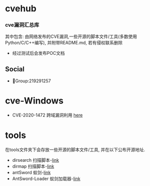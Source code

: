 # cvehub

### cve漏洞汇总库
其中包含: 由网络发布的CVE漏洞,一些开源的脚本文件/工具(多数使用Python/C/C++编写), 并附带README.md, 若有侵权联系删除
- 经过测试后会发布POC文档

## Social
- 🐧Group:219291257

# cve-Windows 
- CVE-2020-1472 跨域漏洞利用 [here](https://github.com/dirkjanm/CVE-2020-1472)
# tools
在tools文件夹下会存放一些开源的脚本文件/工具, 并在以下公布开源地址.

- dirsearch 扫描脚本-[link](https://github.com/maurosoria/dirsearch)
- dirmap 扫描脚本-[link](https://github.com/H4ckForJob/dirmap)
- antSword 蚁剑-[link](https://github.com/AntSwordProject/AntSword)
- AntSword-Loader 蚁剑加载器-[link](https://github.com/AntSwordProject/AntSword-Loader)

